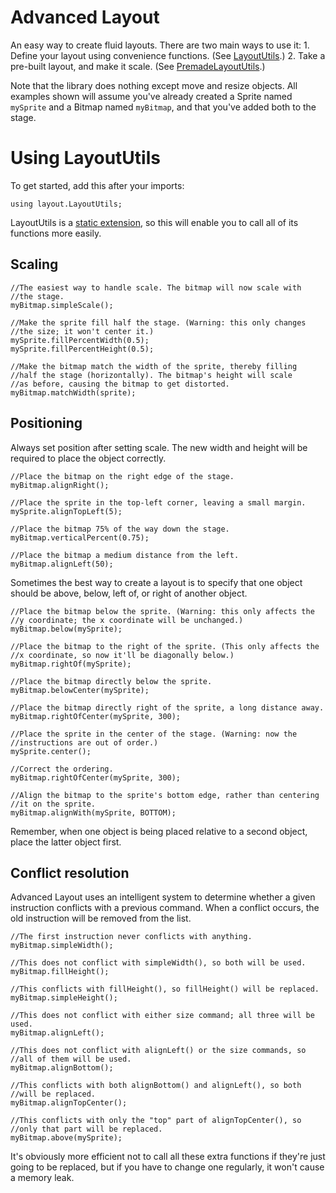 # Advanced Layout

An easy way to create fluid layouts. There are two main ways to use it:
    1. Define your layout using convenience functions. (See [LayoutUtils](#using-layoututils).)
    2. Take a pre-built layout, and make it scale. (See [PremadeLayoutUtils](#using-premadelayoututils).)

Note that the library does nothing except move and resize objects. All examples shown will assume you've already created a Sprite named `mySprite` and a Bitmap named `myBitmap`, and that you've added both to the stage.

Using LayoutUtils
=================

To get started, add this after your imports:

    using layout.LayoutUtils;

LayoutUtils is a [static extension](http://haxe.org/manual/lf-static-extension.html), so this will enable you to call all of its functions more easily.

Scaling
-------

    //The easiest way to handle scale. The bitmap will now scale with
    //the stage.
    myBitmap.simpleScale();
    
    //Make the sprite fill half the stage. (Warning: this only changes
    //the size; it won't center it.)
    mySprite.fillPercentWidth(0.5);
    mySprite.fillPercentHeight(0.5);
    
    //Make the bitmap match the width of the sprite, thereby filling
    //half the stage (horizontally). The bitmap's height will scale
    //as before, causing the bitmap to get distorted.
    myBitmap.matchWidth(sprite);

Positioning
-----------

Always set position after setting scale. The new width and height will be required to place the object correctly.

    //Place the bitmap on the right edge of the stage.
    myBitmap.alignRight();
    
    //Place the sprite in the top-left corner, leaving a small margin.
    mySprite.alignTopLeft(5);
    
    //Place the bitmap 75% of the way down the stage.
    myBitmap.verticalPercent(0.75);
    
    //Place the bitmap a medium distance from the left.
    myBitmap.alignLeft(50);

Sometimes the best way to create a layout is to specify that one object should be above, below, left of, or right of another object.

    //Place the bitmap below the sprite. (Warning: this only affects the
    //y coordinate; the x coordinate will be unchanged.)
    myBitmap.below(mySprite);
    
    //Place the bitmap to the right of the sprite. (This only affects the
    //x coordinate, so now it'll be diagonally below.)
    myBitmap.rightOf(mySprite);
    
    //Place the bitmap directly below the sprite.
    myBitmap.belowCenter(mySprite);
    
    //Place the bitmap directly right of the sprite, a long distance away.
    myBitmap.rightOfCenter(mySprite, 300);
    
    //Place the sprite in the center of the stage. (Warning: now the
    //instructions are out of order.)
    mySprite.center();
    
    //Correct the ordering.
    myBitmap.rightOfCenter(mySprite, 300);
    
    //Align the bitmap to the sprite's bottom edge, rather than centering
    //it on the sprite.
    myBitmap.alignWith(mySprite, BOTTOM);

Remember, when one object is being placed relative to a second object, place the latter object first.

Conflict resolution
-------------------

Advanced Layout uses an intelligent system to determine whether a given instruction conflicts with a previous command. When a conflict occurs, the old instruction will be removed from the list.

    //The first instruction never conflicts with anything.
    myBitmap.simpleWidth();
    
    //This does not conflict with simpleWidth(), so both will be used.
    myBitmap.fillHeight();
    
    //This conflicts with fillHeight(), so fillHeight() will be replaced.
    myBitmap.simpleHeight();
    
    //This does not conflict with either size command; all three will be used.
    myBitmap.alignLeft();
    
    //This does not conflict with alignLeft() or the size commands, so
    //all of them will be used.
    myBitmap.alignBottom();
    
    //This conflicts with both alignBottom() and alignLeft(), so both
    //will be replaced.
    myBitmap.alignTopCenter();
    
    //This conflicts with only the "top" part of alignTopCenter(), so
    //only that part will be replaced.
    myBitmap.above(mySprite);

It's obviously more efficient not to call all these extra functions if they're just going to be replaced, but if you have to change one regularly, it won't cause a memory leak.
